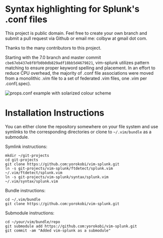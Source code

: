 Syntax highlighting for Splunk's .conf files
=============

This project is public domain. Feel free to create your own branch and submit a pull request via Github or email me: colbyw at gmail dot com.

Thanks to the many contributors to this project.

Starting with the 7.0 branch and master commit `cbe67eb437e8f8fb0b0db829adf18bb5d4679821`, vim-splunk utilizes pattern matching to ensure proper keyword spelling and placement. In an effort to reduce CPU overhead, the majority of .conf file associations were moved from a monolithic .vim file to a set of federated .vim files, one .vim per .conf(.spec).

![props.conf example with solarized colour scheme](http://i.imgur.com/F0rVkzt.png)

Installation Instructions
=============

You can either clone the repository somewhere on your file system and use symlinks to the corresponding directories or clone to `~/.vim/bundle` as a submodule.

Symlink instructions:
```
mkdir ~/git-projects
cd git-projects
git clone https://github.com:yorokobi/vim-splunk.git
ln -s git-projects/vim-splunk/ftdetect/splunk.vim ~/.vim/ftdetect/splunk.vim
ln -s git-projects/vim-splunk/syntax/splunk.vim ~/.vim/syntax/splunk.vim
```
Bundle instructions:
```
cd ~/.vim/bundle
git clone https://github.com:yorokobi/vim-splunk.git
```
Submodule instructions:
```
cd ~/your/vim/bundle/repo
git submodule add https://github.com:yorokobi/vim-splunk.git
git commit -am "Added vim-splunk as a submodule"
```
